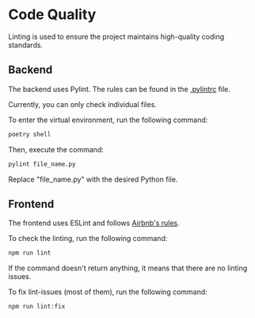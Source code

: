 # Code Quality

Linting is used to ensure the project maintains high-quality coding standards.

## Backend

The backend uses Pylint. The rules can be found in the [.pylintrc](https://github.com/HelsinkiUniCollab/WeatherbasedRecommender/blob/main/recommender-back/.pylintrc) file.

Currently, you can only check individual files.

To enter the virtual environment, run the following command:

```bash
poetry shell
```

Then, execute the command:

```bash
pylint file_name.py
```

Replace "file_name.py" with the desired Python file.

## Frontend

The frontend uses ESLint and follows [Airbnb's rules](https://github.com/airbnb/javascript).

To check the linting, run the following command:

```bash
npm run lint
```

If the command doesn't return anything, it means that there are no linting issues.

To fix lint-issues (most of them), run the following command:

```bash
npm run lint:fix
```
